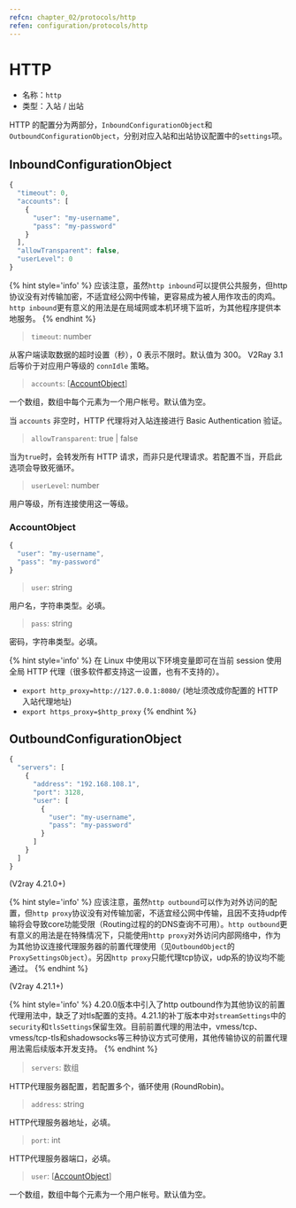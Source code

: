 ```yaml
---
refcn: chapter_02/protocols/http
refen: configuration/protocols/http
---
```


# HTTP

* 名称：`http`
* 类型：入站 / 出站

HTTP 的配置分为两部分，`InboundConfigurationObject`和`OutboundConfigurationObject`，分别对应入站和出站协议配置中的`settings`项。

## InboundConfigurationObject

```javascript
{
  "timeout": 0,
  "accounts": [
    {
      "user": "my-username",
      "pass": "my-password"
    }
  ],
  "allowTransparent": false,
  "userLevel": 0
}
```

{% hint style='info' %}
应该注意，虽然`http inbound`可以提供公共服务，但http协议没有对传输加密，不适宜经公网中传输，更容易成为被人用作攻击的肉鸡。`http inbound`更有意义的用法是在局域网或本机环境下监听，为其他程序提供本地服务。
{% endhint %}

> `timeout`: number

从客户端读取数据的超时设置（秒），0 表示不限时。默认值为 300。 V2Ray 3.1 后等价于对应用户等级的 `connIdle` 策略。

> `accounts`: \[[AccountObject](#accountobject)\]

一个数组，数组中每个元素为一个用户帐号。默认值为空。

当 `accounts` 非空时，HTTP 代理将对入站连接进行 Basic Authentication 验证。

> `allowTransparent`: true | false

当为`true`时，会转发所有 HTTP 请求，而非只是代理请求。若配置不当，开启此选项会导致死循环。

> `userLevel`: number

用户等级，所有连接使用这一等级。

### AccountObject

```javascript
{
  "user": "my-username",
  "pass": "my-password"
}
```

> `user`: string

用户名，字符串类型。必填。

> `pass`: string

密码，字符串类型。必填。

{% hint style='info' %}
在 Linux 中使用以下环境变量即可在当前 session 使用全局 HTTP 代理（很多软件都支持这一设置，也有不支持的）。

* `export http_proxy=http://127.0.0.1:8080/` (地址须改成你配置的 HTTP 入站代理地址)
* `export https_proxy=$http_proxy`
{% endhint %}

## OutboundConfigurationObject

```javascript
{
  "servers": [
    {
      "address": "192.168.108.1",
      "port": 3128,
      "user": [
        {
          "user": "my-username",
          "pass": "my-password"
        }
      ]
    }
  ]
}
```

(V2ray 4.21.0+)

{% hint style='info' %}
应该注意，虽然`http outbound`可以作为对外访问的配置，但`http proxy`协议没有对传输加密，不适宜经公网中传输，且因不支持udp传输将会导致core功能受限（Routing过程的的DNS查询不可用）。`http outbound`更有意义的用法是在特殊情况下，只能使用`http proxy`对外访问内部网络中，作为为其他协议连接代理服务器的前置代理使用（见`OutboundObject`的`ProxySettingsObject`）。另因`http proxy`只能代理tcp协议，udp系的协议均不能通过。
{% endhint %}

(V2ray 4.21.1+)

{% hint style='info' %}
4.20.0版本中引入了http outbound作为其他协议的前置代理用法中，缺乏了对tls配置的支持。4.21.1的补丁版本中对`streamSettings`中的`security`和`tlsSettings`保留生效。目前前置代理的用法中，vmess/tcp、vmess/tcp-tls和shadowsocks等三种协议方式可使用，其他传输协议的前置代理用法需后续版本开发支持。
{% endhint %}

> `servers`: 数组

HTTP代理服务器配置，若配置多个，循环使用 (RoundRobin)。

> `address`: string

HTTP代理服务器地址，必填。

> `port`: int

HTTP代理服务器端口，必填。

> `user`: \[[AccountObject](#accountobject)\]

一个数组，数组中每个元素为一个用户帐号。默认值为空。
